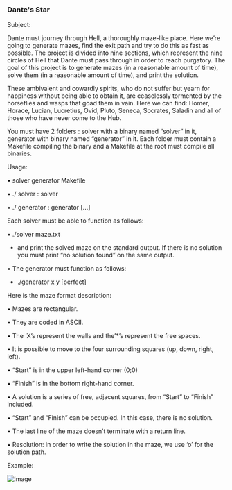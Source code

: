 ### Dante's Star

Subject:

Dante must journey through Hell, a thoroughly maze-like place. Here we’re going to generate mazes, find
the exit path and try to do this as fast as possible.
The project is divided into nine sections, which represent the nine circles of Hell that Dante must pass
through in order to reach purgatory.
The goal of this project is to generate mazes (in a reasonable amount of time), solve them (in a reasonable
amount of time), and print the solution.

These ambivalent and cowardly spirits, who do not suffer but yearn for happiness without being able to
obtain it, are ceaselessly tormented by the horseflies and wasps that goad them in vain. Here we can find:
Homer, Horace, Lucian, Lucretius, Ovid, Pluto, Seneca, Socrates, Saladin and all of those who have never
come to the Hub.

You must have 2 folders : solver with a binary named “solver” in it, generator with binary named “generator”
in it.
Each folder must contain a Makefile compiling the binary and a Makefile at the root must compile all binaries.

Usage:

• solver generator Makefile

• ./ solver :
solver

• ./ generator :
generator
[...]

Each solver must be able to function as follows:

• ./solver maze.txt
  - and print the solved maze on the standard output.
  If there is no solution you must print “no solution found” on the same output.


• The generator must function as follows:
  - ./generator x y [perfect]


Here is the maze format description:

• Mazes are rectangular.

• They are coded in ASCII.

• The ‘X’s represent the walls and the’*’s represent the free spaces.

• It is possible to move to the four surrounding squares (up, down, right, left).

• “Start” is in the upper left-hand corner (0;0)

• “Finish” is in the bottom right-hand corner.

• A solution is a series of free, adjacent squares, from “Start” to “Finish” included.

• “Start” and “Finish” can be occupied. In this case, there is no solution.

• The last line of the maze doesn’t terminate with a return line.

• Resolution: in order to write the solution in the maze, we use ‘o’ for the solution path.


Example:

![image](https://user-images.githubusercontent.com/65818912/158604035-bada15f3-14e7-480a-90fd-fe026f7bc55c.png)


